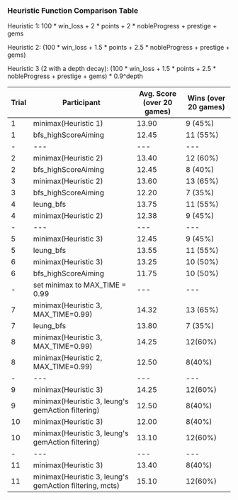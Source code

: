 ### Heuristic Function Comparison Table

Heuristic 1: 
100 * win_loss + 2 * points + 2 * nobleProgress + prestige + gems

Heuristic 2: 
(100 * win_loss + 1.5 * points + 2.5 * nobleProgress + prestige + gems)

Heuristic 3 (2 with a depth decay):
(100 * win_loss + 1.5 * points + 2.5 * nobleProgress + prestige + gems) * 0.9^depth

| Trial | Participant | Avg. Score (over 20 games) | Wins (over 20 games) |
|-----------|-------------|----------------------------|----------------------|
| 1 | minimax(Heuristic 1) | 13.90 | 9 (45%)  |
| 1 | bfs_highScoreAiming  | 12.45 | 11 (55%) |
| - | ---                  | ---   | ---      |
| 2 | minimax(Heuristic 2) | 13.40 | 12 (60%) |
| 2 | bfs_highScoreAiming  | 12.45 | 8 (40%)  | 
| 3 | minimax(Heuristic 2) | 13.60 | 13 (65%) |
| 3 | bfs_highScoreAiming  | 12.20 | 7 (35%)  |
| 4 | leung_bfs            | 13.75 | 11 (55%) |
| 4 | minimax(Heuristic 2) | 12.38 | 9 (45%)  | 
| - | ---                  | ---   | ---      |
| 5 | minimax(Heuristic 3) | 12.45 | 9 (45%)  | 
| 5 | leung_bfs            | 13.55 | 11 (55%) |
| 6 | minimax(Heuristic 3) | 13.25 | 10 (50%) |
| 6 | bfs_highScoreAiming  | 11.75 | 10 (50%) |
| - | set minimax to MAX_TIME = 0.99                 | ---   | ---      |
| 7 | minimax(Heuristic 3, MAX_TIME=0.99) | 14.32 | 13 (65%) |
| 7 | leung_bfs            | 13.80 | 7 (35%)  |
| 8 | minimax(Heuristic 3, MAX_TIME=0.99) | 14.25 | 12(60%) |
| 8 | minimax(Heuristic 2, MAX_TIME=0.99) | 12.50 | 8(40%)  |
| - | ---                  | ---   | ---      |
| 9 | minimax(Heuristic 3) | 14.25 | 12(60%) |
| 9 | minimax(Heuristic 3, leung's gemAction filtering) | 12.50 | 8(40%)  |
| 10 | minimax(Heuristic 3) | 12.00 | 8(40%) |
| 10 | minimax(Heuristic 3, leung's gemAction filtering) | 13.10 | 12(60%)  |
| - | ---                  | ---   | ---      |
| 11 | minimax(Heuristic 3) | 13.40 | 8(40%) |
| 11 | minimax(Heuristic 3, leung's gemAction filtering, mcts) | 15.10 | 12(60%)  |
